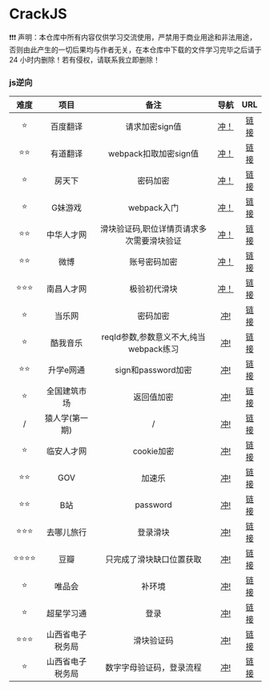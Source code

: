 # CrackJS
❗❗❗ 声明：本仓库中所有内容仅供学习交流使用，严禁用于商业用途和非法用途，否则由此产生的一切后果均与作者无关，在本仓库中下载的文件学习完毕之后请于 24 小时内删除！若有侵权，请联系我立即删除！

### js逆向



| 难度 |    项目    |                   备注                    |          导航           |                             URL                              |
| :--: | :--------: | :---------------------------------------: | :---------------------: | :----------------------------------------------------------: |
|  ⭐   |  百度翻译  |              请求加密sign值               |  [冲！](./01_百度翻译)  |               [链接](https://fanyi.baidu.com)                |
|  ⭐⭐  |  有道翻译  |           webpack扣取加密sign值           |  [冲！](./02_有道翻译)  |          [链接](http://fanyi.youdao.com/index.html)          |
|  ⭐   |   房天下   |                 密码加密                  |   [冲！](./03_房天下)   |              [链接](https://passport.fang.com/)              |
|  ⭐   |  G妹游戏   |                webpack入门                |  [冲！](./04_G妹游戏)   |              [链接](https://passport.gm99.com/)              |
|  ⭐⭐  | 中华人才网 | 滑块验证码,职位详情页请求多次需要滑块验证 | [冲！](./05_中华人才网) | [链接](http://www.zhrc.com/CompanyDetail.aspx?id=2622#1090265) |
|  ⭐⭐  |    微博    |               账号密码加密                |    [冲！](./06_微博)    | [链接](https://www.weibo.com/login.php/#_loginLayer_1701750554284) |
| ⭐⭐⭐  | 南昌人才网 |            极验初代滑块             | [冲！](./07_南昌人才网) | [链接](https://www.ncrczpw.com/index.php?m=&c=members&a=login) |
|  ⭐   |   当乐网   |                 密码加密                  |    [冲!](08_当乐网)     |         [链接](https://oauth.d.cn/auth/goLogin.html)         |
|  ⭐   |  酷我音乐  |  reqId参数,参数意义不大,纯当webpack练习   |   [冲!](09_酷我音乐)    |                   [链接](https://kuwo.cn/)                   |
| ⭐⭐ | 升学e网通 | sign和password加密 | [冲!](./10_升学e网通) | [链接](https://www.ewt360.com/site-www/home/page) |
|  ⭐  | 全国建筑市场 | 返回值加密 | [冲!](./10_全国建筑市场) | [链接](https://jzsc.mohurd.gov.cn/data/company) |
| / | 猿人学(第一期) | / | [冲!](./12_猿人学系列(第一期)) | [链接](https://match.yuanrenxue.cn) |
| ⭐ | 临安人才网 | cookie加密 | [冲!](./13_临安人才网) | [链接](https://www.lazpw.cn/) |
| ⭐⭐ | GOV | 加速乐 | [冲!](./14_gov) | [链接](https://www.mps.gov.cn/n2254098/n4904352/index_3497341_74.html) |
| ⭐⭐ | B站 | password | [冲!](./15_Bilibili) | [链接](https://space.bilibili.com) |
| ⭐⭐⭐ | 去哪儿旅行 | 登录滑块 | [冲!](./16_去哪儿旅行) | [链接](https://user.qunar.com/passport/login.jsp) |
| ⭐⭐⭐⭐ | 豆瓣 | 只完成了滑块缺口位置获取 | [冲!](./17_豆瓣) | [链接](https://www.douban.com/)|
| ⭐ | 唯品会 | 补环境 | [冲!](./18_唯品会) | [链接](https://category.vip.com/)|
| ⭐ | 超星学习通 | 登录 | [冲!](./19_超星学习通) | [链接](https://passport2.chaoxing.com/)|
| ⭐⭐⭐ | 山西省电子税务局 | 滑块验证码 | [冲!](./20_山西省电子税务局) | [链接](https://etax.shanxi.chinatax.gov.cn/gzfw/xydjalnsrcx)|
| ⭐ | 山西省电子税务局 | 数字字母验证码，登录流程 | [冲!](./21_优购网) | [链接](https://www.yougou.com/)|





